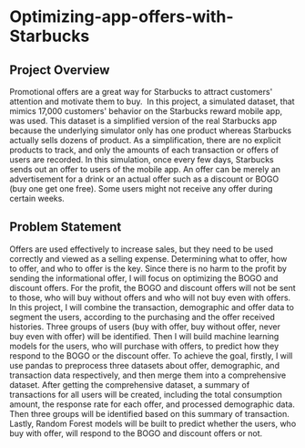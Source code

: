 # Optimizing-app-offers-with-Starbucks

## Project Overview <br>
Promotional offers are a great way for Starbucks to attract customers' attention and motivate them to buy. 
In this project, a simulated dataset, that mimics 17,000 customers' behavior on the Starbucks reward mobile app, was used. This dataset is a simplified version of the real Starbucks app because the underlying simulator only has one product whereas Starbucks actually sells dozens of product. As a simplification, there are no explicit products to track, and only the amounts of each transaction or offers of users are recorded. In this simulation, once every few days, Starbucks sends out an offer to users of the mobile app. An offer can be merely an advertisement for a drink or an actual offer such as a discount or BOGO (buy one get one free). Some users might not receive any offer during certain weeks. 


## Problem Statement<br>
Offers are used effectively to increase sales, but they need to be used correctly and viewed as a selling expense. Determining what to offer, how to offer, and who to offer is the key. Since there is no harm to the profit by sending the informational offer, I will focus on optimizing the BOGO and discount offers. For the profit, the BOGO and discount offers will not be sent to those, who will buy without offers and who will not buy even with offers.
In this project, I will combine the transaction, demographic and offer data to segment the users, according to the purchasing and the offer received histories. Three groups of users (buy with offer, buy without offer, never buy even with offer) will be identified. Then I will build machine learning models for the users, who will purchase with offers, to predict how they respond to the BOGO or the discount offer.
To achieve the goal, firstly, I will use pandas to preprocess three datasets about offer, demographic, and transaction data respectively, and then merge them into a comprehensive dataset. After getting the comprehensive dataset, a summary of transactions for all users will be created, including the total consumption amount, the response rate for each offer, and processed demographic data. Then three groups will be identified based on this summary of transaction. Lastly, Random Forest models will be built to predict whether the users, who buy with offer, will respond to the BOGO and discount offers or not.

